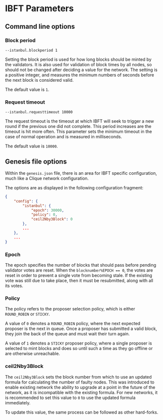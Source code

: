 # IBFT Parameters

## Command line options

### Block period

`--istanbul.blockperiod 1`

Setting the block period is used for how long blocks should be minted by the validators. It is also used for validation
of block times by all nodes, so should not be changed after deciding a value for the network.
The setting is a positive integer, and measures the minimum numbers of seconds before the next block is considered
valid.

The default value is `1`.

### Request timeout

`--istanbul.requesttimeout 10000`

The request timeout is the timeout at which IBFT will seek to trigger a new round if the previous one did not complete.
This period increases are the timeout is hit more often. This parameter sets the minimum timeout in the case of normal
operation and is measured in milliseconds.

The default value is `10000`.

## Genesis file options

Within the `genesis.json` file, there is an area for IBFT specific configuration, much like a Clique network
configuration.

The options are as displayed in the following configuration fragment:

```json
{
    "config": {
        "istanbul": {
            "epoch": 30000,
            "policy": 0,
            "ceil2Nby3Block": 0
        },
        ...
    },
    ...
}
```

### Epoch

The epoch specifies the number of blocks that should pass before pending validator votes are reset. When the
`blocknumber%EPOCH == 0`, the votes are reset in order to prevent a single vote from becoming stale. If the existing
vote was still due to take place, then it must be resubmitted, along with all its votes.

### Policy

The policy refers to the proposer selection policy, which is either `ROUND_ROBIN` or `STICKY`.

A value of `0` denotes a `ROUND_ROBIN` policy, where the next expected proposer is the next in queue. Once a proposer
has submitted a valid block, they join the back of the queue and must wait their turn again.

A value of `1` denotes a `STICKY` proposer policy, where a single proposer is selected to mint blocks and does so until
such a time as they go offline or are otherwise unreachable.

### ceil2Nby3Block

The `ceil2Nby3Block` sets the block number from which to use an updated formula for calculating the number of faulty
nodes. This was introduced to enable existing network the ability to upgrade at a point in the future of the network, as
it is incompatible with the existing formula. For new networks, it is recommended to set this value to `0` to use the
updated formula immediately.

To update this value, the same process can be followed as other hard-forks.
